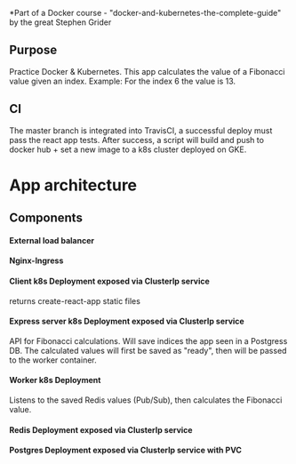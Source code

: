 *Part of a Docker course - "docker-and-kubernetes-the-complete-guide" by the great Stephen Grider

## Purpose
Practice Docker & Kubernetes.
This app calculates the value of a Fibonacci value given an index. Example: For the index 6 the value is 13.

## CI
The master branch is integrated into TravisCI, a successful deploy must pass the react app tests. 
After success, a script will build and push to docker hub + set a new image to a k8s cluster deployed on GKE. 

# App architecture

## Components

#### External load balancer 

#### Nginx-Ingress 

#### Client k8s Deployment exposed via ClusterIp service 
returns create-react-app static files 

#### Express server k8s Deployment exposed via ClusterIp service 
API for Fibonacci calculations. Will save indices the app seen in a Postgress DB. The calculated values will first be saved as "ready", then will be passed to the worker container. 

#### Worker k8s Deployment
Listens to the saved Redis values (Pub/Sub), then calculates the Fibonacci value. 

#### Redis Deployment exposed via ClusterIp service 

#### Postgres Deployment exposed via ClusterIp service with PVC

